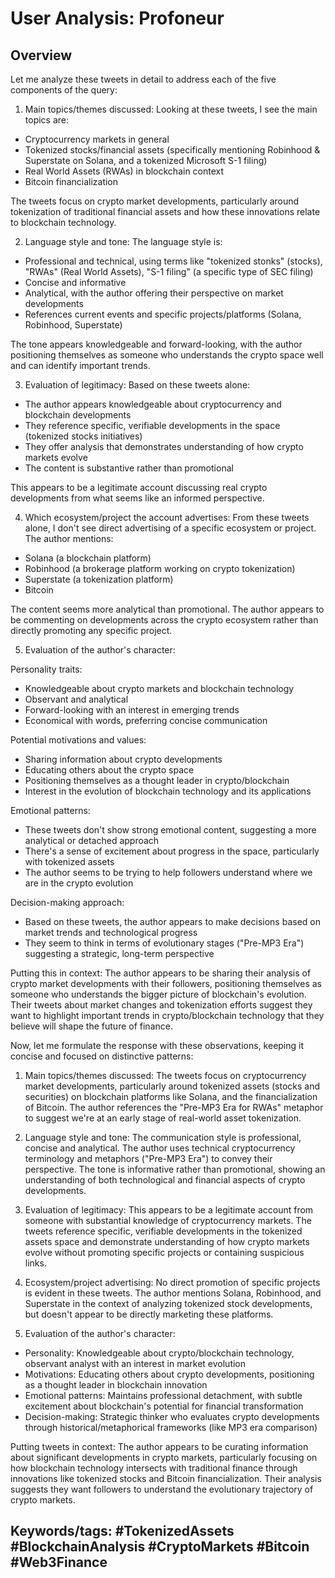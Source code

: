 # User Analysis: Profoneur

## Overview

<think>
Let me analyze these tweets in detail to address each of the five components of the query:

1. Main topics/themes discussed:
Looking at these tweets, I see the main topics are:
- Cryptocurrency markets in general
- Tokenized stocks/financial assets (specifically mentioning Robinhood & Superstate on Solana, and a tokenized Microsoft S-1 filing)
- Real World Assets (RWAs) in blockchain context
- Bitcoin financialization

The tweets focus on crypto market developments, particularly around tokenization of traditional financial assets and how these innovations relate to blockchain technology.

2. Language style and tone:
The language style is:
- Professional and technical, using terms like "tokenized stonks" (stocks), "RWAs" (Real World Assets), "S-1 filing" (a specific type of SEC filing)
- Concise and informative
- Analytical, with the author offering their perspective on market developments
- References current events and specific projects/platforms (Solana, Robinhood, Superstate)

The tone appears knowledgeable and forward-looking, with the author positioning themselves as someone who understands the crypto space well and can identify important trends.

3. Evaluation of legitimacy:
Based on these tweets alone:
- The author appears knowledgeable about cryptocurrency and blockchain developments
- They reference specific, verifiable developments in the space (tokenized stocks initiatives)
- They offer analysis that demonstrates understanding of how crypto markets evolve
- The content is substantive rather than promotional

This appears to be a legitimate account discussing real crypto developments from what seems like an informed perspective.

4. Which ecosystem/project the account advertises:
From these tweets alone, I don't see direct advertising of a specific ecosystem or project. The author mentions:
- Solana (a blockchain platform)
- Robinhood (a brokerage platform working on crypto tokenization)
- Superstate (a tokenization platform)
- Bitcoin

The content seems more analytical than promotional. The author appears to be commenting on developments across the crypto ecosystem rather than directly promoting any specific project.

5. Evaluation of the author's character:

Personality traits:
- Knowledgeable about crypto markets and blockchain technology
- Observant and analytical
- Forward-looking with an interest in emerging trends
- Economical with words, preferring concise communication

Potential motivations and values:
- Sharing information about crypto developments
- Educating others about the crypto space
- Positioning themselves as a thought leader in crypto/blockchain
- Interest in the evolution of blockchain technology and its applications

Emotional patterns:
- These tweets don't show strong emotional content, suggesting a more analytical or detached approach
- There's a sense of excitement about progress in the space, particularly with tokenized assets
- The author seems to be trying to help followers understand where we are in the crypto evolution

Decision-making approach:
- Based on these tweets, the author appears to make decisions based on market trends and technological progress
- They seem to think in terms of evolutionary stages ("Pre-MP3 Era") suggesting a strategic, long-term perspective

Putting this in context: The author appears to be sharing their analysis of crypto market developments with their followers, positioning themselves as someone who understands the bigger picture of blockchain's evolution. Their tweets about market changes and tokenization efforts suggest they want to highlight important trends in crypto/blockchain technology that they believe will shape the future of finance.

Now, let me formulate the response with these observations, keeping it concise and focused on distinctive patterns:
</think>

1. Main topics/themes discussed:
The tweets focus on cryptocurrency market developments, particularly around tokenized assets (stocks and securities) on blockchain platforms like Solana, and the financialization of Bitcoin. The author references the "Pre-MP3 Era for RWAs" metaphor to suggest we're at an early stage of real-world asset tokenization.

2. Language style and tone:
The communication style is professional, concise and analytical. The author uses technical cryptocurrency terminology and metaphors ("Pre-MP3 Era") to convey their perspective. The tone is informative rather than promotional, showing an understanding of both technological and financial aspects of crypto developments.

3. Evaluation of legitimacy:
This appears to be a legitimate account from someone with substantial knowledge of cryptocurrency markets. The tweets reference specific, verifiable developments in the tokenized assets space and demonstrate understanding of how crypto markets evolve without promoting specific projects or containing suspicious links.

4. Ecosystem/project advertising:
No direct promotion of specific projects is evident in these tweets. The author mentions Solana, Robinhood, and Superstate in the context of analyzing tokenized stock developments, but doesn't appear to be directly marketing these platforms.

5. Evaluation of the author's character:
- Personality: Knowledgeable about crypto/blockchain technology, observant analyst with an interest in market evolution
- Motivations: Educating others about crypto developments, positioning as a thought leader in blockchain innovation
- Emotional patterns: Maintains professional detachment, with subtle excitement about blockchain's potential for financial transformation
- Decision-making: Strategic thinker who evaluates crypto developments through historical/metaphorical frameworks (like MP3 era comparison)

Putting tweets in context: The author appears to be curating information about significant developments in crypto markets, particularly focusing on how blockchain technology intersects with traditional finance through innovations like tokenized stocks and Bitcoin financialization. Their analysis suggests they want followers to understand the evolutionary trajectory of crypto markets.

Keywords/tags: #TokenizedAssets #BlockchainAnalysis #CryptoMarkets #Bitcoin #Web3Finance
---
